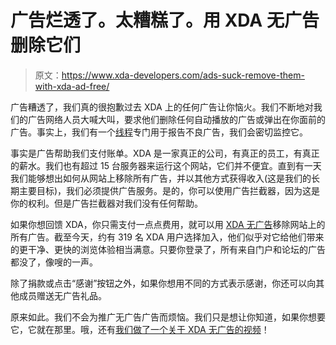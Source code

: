 # 广告烂透了。太糟糕了。用 XDA 无广告删除它们

> 原文：<https://www.xda-developers.com/ads-suck-remove-them-with-xda-ad-free/>

广告糟透了，我们真的很抱歉过去 XDA 上的任何广告让你恼火。我们不断地对我们的广告网络人员大喊大叫，要求他们删除任何自动播放的广告或弹出在你面前的广告。事实上，我们有一个[线程](http://forum.xda-developers.com/showthread.php?t=1696660)专门用于报告不良广告，我们会密切监控它。

事实是广告帮助我们支付账单。XDA 是一家真正的公司，有真正的员工，有真正的薪水。我们也有超过 15 台服务器来运行这个网站，它们并不便宜。直到有一天我们能够想出如何从网站上移除所有广告，并以其他方式获得收入(这是我们的长期主要目标)，我们必须提供广告服务。是的，你可以使用广告拦截器，因为这是你的权利。但是广告拦截器对我们没有任何帮助。

如果你想回馈 XDA，你只需支付一点点费用，就可以用 [XDA 无广告](http://forum.xda-developers.com/ad-free/)移除网站上的所有广告。截至今天，约有 319 名 XDA 用户选择加入，他们似乎对它给他们带来的更干净、更快的浏览体验相当满意。只要你登录了，所有来自门户和论坛的广告都没了，像嗖的一声。

除了捐款或点击“感谢”按钮之外，如果你想用不同的方式表示感谢，你还可以向其他成员赠送无广告礼品。

原来如此。我们不会为推广无广告广告而烦恼。我们只是想让你知道，如果你想要它，它就在那里。哦，还有[我们做了一个关于 XDA 无广告的视频](https://www.youtube.com/watch?v=ip3r51bpcfs)！